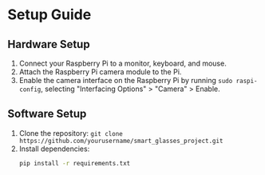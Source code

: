 # Setup Guide

## Hardware Setup
1. Connect your Raspberry Pi to a monitor, keyboard, and mouse.
2. Attach the Raspberry Pi camera module to the Pi.
3. Enable the camera interface on the Raspberry Pi by running `sudo raspi-config`, selecting "Interfacing Options" > "Camera" > Enable.

## Software Setup
1. Clone the repository: `git clone https://github.com/yourusername/smart_glasses_project.git`
2. Install dependencies:
   ```bash
   pip install -r requirements.txt
